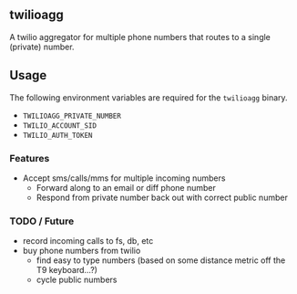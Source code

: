 ## twilioagg

A twilio aggregator for multiple phone numbers that routes to a single (private) number.

## Usage

The following environment variables are required for the `twilioagg` binary.

- `TWILIOAGG_PRIVATE_NUMBER`
- `TWILIO_ACCOUNT_SID`
- `TWILIO_AUTH_TOKEN`

### Features

- Accept sms/calls/mms for multiple incoming numbers
  - Forward along to an email or diff phone number
  - Respond from private number back out with correct public number

### TODO / Future

- record incoming calls to fs, db, etc
- buy phone numbers from twilio
  - find easy to type numbers (based on some distance metric off the T9 keyboard...?)
  - cycle public numbers
